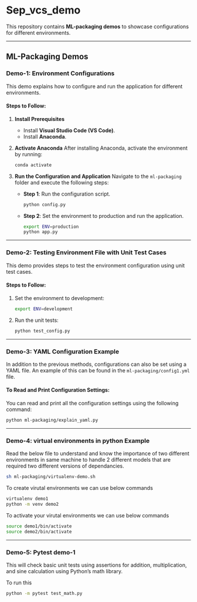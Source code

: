 
# Sep_vcs_demo

This repository contains **ML-packaging demos** to showcase configurations for different environments.

---

## ML-Packaging Demos

### Demo-1: Environment Configurations

This demo explains how to configure and run the application for different environments.

#### Steps to Follow:

1. **Install Prerequisites**
   - Install **Visual Studio Code (VS Code)**.
   - Install **Anaconda**.
   
2. **Activate Anaconda**
   After installing Anaconda, activate the environment by running:
   
   ```bash
   conda activate
   ```

3. **Run the Configuration and Application**
   Navigate to the `ml-packaging` folder and execute the following steps:

   - **Step 1**: Run the configuration script.
   
     ```bash
     python config.py
     ```

   - **Step 2**: Set the environment to production and run the application.
   
     ```bash
     export ENV=production
     python app.py
     ```

---

### Demo-2: Testing Environment File with Unit Test Cases

This demo provides steps to test the environment configuration using unit test cases.

#### Steps to Follow:

1. Set the environment to development:
   
   ```bash
   export ENV=development
   ```

2. Run the unit tests:

   ```bash
   python test_config.py
   ```

---


### Demo-3: YAML Configuration Example

In addition to the previous methods, configurations can also be set using a YAML file. 
An example of this can be found in the `ml-packaging/config1.yml` file.

#### To Read and Print Configuration Settings:

You can read and print all the configuration settings using the following command:

```bash
python ml-packaging/explain_yaml.py
```

---

### Demo-4: virtual environments in python Example

Read the below file to understand and know the importance of two different environments in same machine to handle 2 different models that are required two different versions of dependancies.

```bash
sh ml-packaging/virtualenv-demo.sh
```
To create virutal environments we can use below commands
```bash
virtualenv demo1
python -m venv demo2
```

To activate your virutal environments we can use below commands
```bash
source demo1/bin/activate
source demo2/bin/activate
```

---

### Demo-5: Pytest demo-1

This will check basic unit tests using assertions for addition, multiplication, and sine calculation using Python’s math library.

To run this 
```bash
python -m pytest test_math.py
```